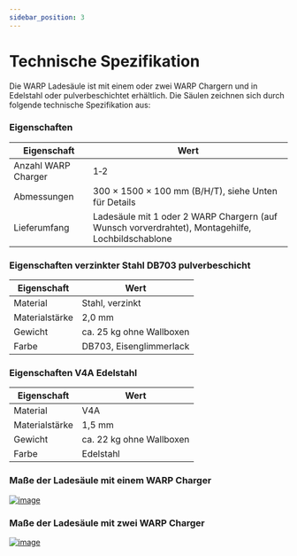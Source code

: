 ```yaml
---
sidebar_position: 3
---
```


# Technische Spezifikation

Die WARP Ladesäule ist mit einem oder zwei WARP Chargern und in Edelstahl oder pulverbeschichtet erhältlich.
Die Säulen zeichnen sich durch folgende technische Spezifikation aus:

### Eigenschaften

| Eigenschaft | Wert |
|-|-|
| Anzahl WARP Charger | 1‐2 |
| Abmessungen | 300 × 1500 × 100 mm (B/H/T), siehe Unten für Details |
| Lieferumfang | Ladesäule mit 1 oder 2 WARP Chargern (auf Wunsch vorverdrahtet), Montagehilfe, Lochbildschablone |

### Eigenschaften verzinkter Stahl DB703 pulverbeschicht

| Eigenschaft | Wert |
|-|-|
| Material | Stahl, verzinkt |
| Materialstärke | 2,0 mm |
| Gewicht | ca. 25 kg ohne Wallboxen |
| Farbe | DB703, Eisenglimmerlack |


### Eigenschaften V4A Edelstahl

| Eigenschaft | Wert |
|-|-|
| Material | V4A |
| Materialstärke | 1,5 mm |
| Gewicht | ca. 22 kg ohne Wallboxen|
| Farbe | Edelstahl |

### Maße der Ladesäule mit einem WARP Charger

[![image](/img/stand_shared_with_manual/stand_1.jpg)](/img/stand_shared_with_manual/stand_1.jpg)

### Maße der Ladesäule mit zwei WARP Charger

[![image](/img/stand_shared_with_manual/stand_2.jpg)](/img/stand_shared_with_manual/stand_2.jpg)
